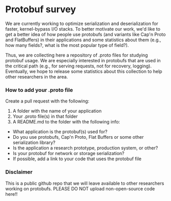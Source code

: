 # Protobuf survey
We are currently working to optimize serialization and deserialization for faster, kernel-bypass I/O stacks.  To better motivate our work, we'd like to get a better idea of how people use protobufs (and variants like Cap'n Proto and FlatBuffers) in their applications and some statistics about them (e.g., how many fields?, what is the most popular type of field?).

Thus, we are collecting here a repository of .proto files for studying protobuf usage. We are especially interested in protobufs that are used in the critical path (e.g., for serving requests, not for recovery, logging). Eventually, we hope to release some statistics about this collection to help other researchers in the area.

### How to add your .proto file
Create a pull request with the following:
1. A folder with the name of your application
2. Your .proto file(s) in that folder
3. A README.md to the folder with the following info:
  * What application is the protobuf(s) used for?
  * Do you use protobufs, Cap'n Proto, Flat Buffers or some other serialization library?
  * Is the application a research prototype, production system, or other?
  * Is your protobuf for network or storage serialization?
  * If possible, add a link to your code that uses the protobuf file

### Disclaimer
This is a public github repo that we will leave available to other researchers working on protobufs. PLEASE DO NOT upload non-open-source code here!!
